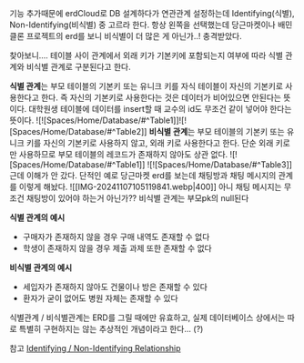 기능 추가때문에 erdCloud로 DB 설계하다가 연관관계 설정하는데 Identifying(식별), Non-Identifying(비식별) 중 고르라 한다.
항상 왼쪽을 선택했는데 당근마켓이나 배민 클론 프로젝트의 erd를 보니 비식별이 더 많은 게 아닌가..! 충격받았다.

찾아보니.... 
테이블 사이 관계에서 외래 키가 기본키에 포함되는지 여부에 따라 식별 관계와 비식별 관계로 구분된다고 한다.

**식별 관계**는 부모 테이블의 기본키 또는 유니크 키를 자식 테이블이 자신의 기본키로 사용한다고 한다.
즉 자신의 기본키로 사용한다는 것은 데이터가 비어있으면 안된다는 뜻이다.
대학원생 테이블에 데이터를 insert할 때 교수의 id도 무조건 같이 넣어야 한다는 뜻이다.
![![Spaces/Home/Database/#^Table1]]![![Spaces/Home/Database/#^Table2]]
**비식별 관계**는 부모 테이블의 기본키 또는 유니크 키를 자신의 기본키로 사용하지 않고, 외래 키로 사용한다고 한다.
단순 외래 키로만 사용하므로 부모 테이블의 레코드가 존재하지 않아도 상관 없다.
![![Spaces/Home/Database/#^Table1]]
![![Spaces/Home/Database/#^Table3]]
근데 이해가 안 갔다.
단적인 예로 당근마켓 erd를 보는데 채팅방과 채팅 메시지의 관계를 이렇게 해놨다.
![[IMG-20241107105119841.webp|400]]
아니 채팅 메시지는 무조건 채팅방이 있어야 하는거 아닌가??
비식별 관계는 부모pk의 null된다


**식별 관계의 예시**
- 구매자가 존재하지 않을 경우 구매 내역도 존재할 수 없다
- 학생이 존재하지 않을 경우 제출 과제 또한 존재할 수 없다

**비식별 관계의 예시**
- 세입자가 존재하지 않아도 건물이나 방은 존재할 수 있다
- 환자가 굳이 없어도 병원 자체는 존재할 수 있다


식별관계 / 비식별관계는 ERD를 그릴 때에만 유효하고, 실제 데이터베이스 상에서는 따로 특별히 구현하지는 않는 추상적인 개념이라고 한다... (?)



참고
[Identifying / Non-Identifying Relationship](https://blog.chichoon.com/737)
